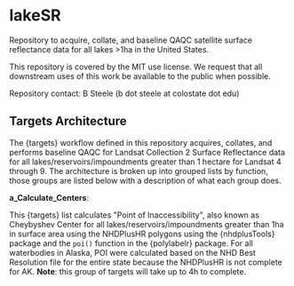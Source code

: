 # lakeSR

Repository to acquire, collate, and baseline QAQC satellite surface reflectance data for all lakes \>1ha in the United States.

This repository is covered by the MIT use license. We request that all downstream uses of this work be available to the public when possible.

Repository contact: B Steele (b dot steele at colostate dot edu)

## Targets Architecture

The {targets} workflow defined in this repository acquires, collates, and performs baseline QAQC for Landsat Collection 2 Surface Reflectance data for all lakes/reservoirs/impoundments greater than 1 hectare for Landsat 4 through 9. The architecture is broken up into grouped lists by function, those groups are listed below with a description of what each group does.

**a_Calculate_Centers**:

This {targets} list calculates "Point of Inaccessibility", also known as Cheybyshev Center for all lakes/reservoirs/impoundments greater than 1ha in surface area using the NHDPlusHR polygons using the {nhdplusTools} package and the `poi()` function in the {polylabelr} package. For all waterbodies in Alaska, POI were calculated based on the NHD Best Resolution file for the entire state because the NHDPlusHR is not complete for AK. **Note**: this group of targets will take up to 4h to complete.
